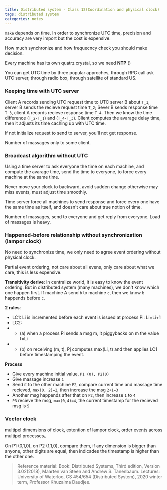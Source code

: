 ```yaml
---
title: Distributed system - Class 12(Coordination and physical clock)
tags: distributed system
categories: notes
---
```

 `make` depends on time.
In order to synchronize UTC time, precision and accuracy are very import but the cost is expensive.

How much synchronize and how frequecncy check you should make decision.

Every machine has its own quatrz crystal, so we need **NTP** ()

You can get UTC time by three popular approches, through RPC call ask UTC server, through radio box, through satellite of standard US.

### Keeping time with UTC server
Client A records sending UTC request time to UTC server B about `T_1`, server B sends the recieve request time `T_2`; Sever B sends response time `T_3`, client A records recieve response time `T_4`. Then we know the time difference (`T_2-T_1`) and (`T_4-T_3`). Client computes the avarage delay time, then it adjusts its time caching up with UTC time.

If not initialize request to send to server, you'll not get response.

Number of massages only to some client.

### Broadcast algorithm without UTC

Using a time server to ask everyone the time on each machine, and compute the avarage time, send the time to everyone, to force every machine at the same time.

Never move your clock to backward, avoid sudden change otherwise may miss events, must adjust time smoothly.

Time server force all machines to send response and force every one have the same time as itself, and doesn't care about true notion of time.

Number of massages, send to everyone and get reply from everyone. Load of massages is heavy.

### Happened-before relationship without synchronization (lampor clock)
No need to synchronize time, we only need to agree event ordering without physical clock.

Partial event ordering, not care about all evens, only care about what we care, this is less expensive.

**Transitivity derive**: In centralize world, it is easy to know the event ordering. But in distributed system (many machines), we don't know which one happen first. If machine A send `b` to machine `c`, then we know `b` happends before `c`. 

**2 rules**:
+ LC1: Li is incremented before each event is issued at process Pi: Li=Li+1
+ LC2:
+ + (a) when a process Pi sends a msg m, it piggybacks on m the value t=Li
+ + (b) on receiving (m, t), Pj computes max(Li, t) and then applies LC1 before timestamping the event.

**Process**
+ Give every machine initial value, `P1 (0), P2(0)`
+ Give massage increase `1`
+ Send it to the other machine `P2`, compare current time and massage time recieved, `max(0, 2)=2`, then increase the msg `2+1=3`
+ Another msg happends after that on `P2`, then increase `1` to `4`
+ `P3` recieve the msg, `max(0,4)=4`, the current timestamp for the recieved msg is `5`
### Vector clock 
multipel dimensions of clock, extention of lampor clock, order events across multipel processes。

On P1 (0,1,0), on P2 (1,1,0), compare them, if any dimension is bigger than anyone, other digits are equal, then indicades the timestamp is higher than the other one.


> Reference material: 
> Book: Distributed Systems, Third edition, Version 3.02(2018), Maarten van Steen and Andrew S. Tanenbaum.
> Lectures: University of Waterloo, CS 454/654 (Distributed System), 2020 winter term, Professor Khuzaima Daudjee.